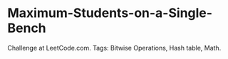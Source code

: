 # Maximum-Students-on-a-Single-Bench
Challenge at LeetCode.com. Tags: Bitwise Operations, Hash table, Math.
